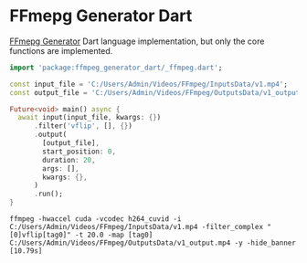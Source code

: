 <!--
 * @Date: 2021.04.27 17:32:32
 * @LastEditors: Rustle Karl
 * @LastEditTime: 2021.05.25 16:21:07
-->

# FFmepg Generator Dart

[FFmepg Generator](https://github.com/fujiawei-dev/ffmpeg-generator) Dart language implementation, but only the core functions are implemented.

```dart
import 'package:ffmpeg_generator_dart/_ffmpeg.dart';

const input_file = 'C:/Users/Admin/Videos/FFmpeg/InputsData/v1.mp4';
const output_file = 'C:/Users/Admin/Videos/FFmpeg/OutputsData/v1_output.mp4';

Future<void> main() async {
  await input(input_file, kwargs: {})
      .filter('vflip', [], {})
      .output(
        [output_file],
        start_position: 0,
        duration: 20,
        args: [],
        kwargs: {},
      )
      .run();
}
```

```
ffmpeg -hwaccel cuda -vcodec h264_cuvid -i C:/Users/Admin/Videos/FFmpeg/InputsData/v1.mp4 -filter_complex "[0]vflip[tag0]" -t 20.0 -map [tag0] C:/Users/Admin/Videos/FFmpeg/OutputsData/v1_output.mp4 -y -hide_banner
[10.79s]
```
